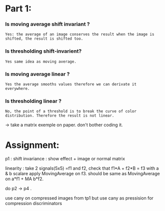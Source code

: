 # Part 1:
### Is moving average shift invariant ?
    Yes: the average of an image conserves the result when the image is shifted, the result is shifted too.
### Is thresholding shift-invarient?
    Yes same idea as moving average.
### Is moving average linear ?
    Yes the average smooths values therefore we can derivate it everywhere.
### Is thresholding linear ?
    No, the point of a threshold is to break the curve of color distribution. Therefore the result is not linear.
-> take a matrix exemple on paper. don't bother coding it.

# Assignment: 
p1 : 
shift invariance : show effect + image or normal matrix

linearity : take 2 signals(5x5) =f1 and f2, check that f1\*A + f2\*B = f3 with a & b scalare apply MovingAverage on f3. should be same as MovingAverage on a\*f1 + MA b\*f2.

do p2 -> p4 .

use cany on compressed images from tp1 but use cany as pressision for compression discriminators
